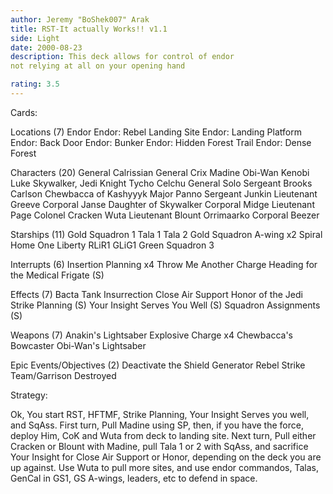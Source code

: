 ```yaml
---
author: Jeremy "BoShek007" Arak
title: RST-It actually Works!! v1.1
side: Light
date: 2000-08-23
description: This deck allows for control of endor
not relying at all on your opening hand

rating: 3.5
---
```

Cards: 


Locations (7)
Endor
Endor: Rebel Landing Site
Endor: Landing Platform
Endor: Back Door
Endor: Bunker
Endor: Hidden Forest Trail
Endor: Dense Forest

Characters (20)
General Calrissian
General Crix Madine
Obi-Wan Kenobi
Luke Skywalker, Jedi Knight
Tycho Celchu
General Solo
Sergeant Brooks Carlson
Chewbacca of Kashyyyk
Major Panno
Sergeant Junkin
Lieutenant Greeve
Corporal Janse
Daughter of Skywalker
Corporal Midge
Lieutenant Page
Colonel Cracken
Wuta
Lieutenant Blount
Orrimaarko
Corporal Beezer

Starships (11)
Gold Squadron 1
Tala 1
Tala 2
Gold Squadron A-wing x2
Spiral
Home One
Liberty
RLiR1
GLiG1
Green Squadron 3

Interrupts (6)
Insertion Planning x4
Throw Me Another Charge
Heading for the Medical Frigate (S)

Effects (7)
Bacta Tank
Insurrection
Close Air Support
Honor of the Jedi
Strike Planning (S)
Your Insight Serves You Well (S)
Squadron Assignments (S)

Weapons (7)
Anakin's Lightsaber
Explosive Charge x4
Chewbacca's Bowcaster
Obi-Wan's Lightsaber

Epic Events/Objectives (2)
Deactivate the Shield Generator
Rebel Strike Team/Garrison Destroyed 

Strategy: 

Ok, You start RST, HFTMF, Strike Planning, Your
Insight Serves you well, and SqAss. First turn,
Pull Madine using SP, then, if you have the force,
deploy Him, CoK and Wuta from deck to landing site.
Next turn, Pull either Cracken or Blount with
Madine, pull Tala 1 or 2 with SqAss, and sacrifice Your Insight for
Close Air Support or Honor, depending on the deck
you are up against. Use Wuta to pull more sites,
and use endor commandos, Talas, GenCal in GS1,
GS A-wings, leaders, etc to defend in space. 